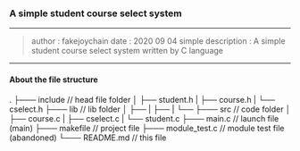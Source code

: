 ### A simple student course select system
---
> author : fakejoychain
> date   : 2020 09 04
> simple description : A simple student course select system written by C language

---

#### About the file structure
.
├─── include                     // head file folder
│     ├── student.h
|     ├── course.h
|     └── cselect.h
├─── lib                         // lib folder
│     ├──
|     ├──
|     └──
├─── src                         // code folder
│     ├── course.c
|     ├── cselect.c
|     └── student.c
├─── main.c                      // launch file (main)
├─── makefile                    // project file
├─── module_test.c               // module test file (abandoned)
└─── README.md                   // this file